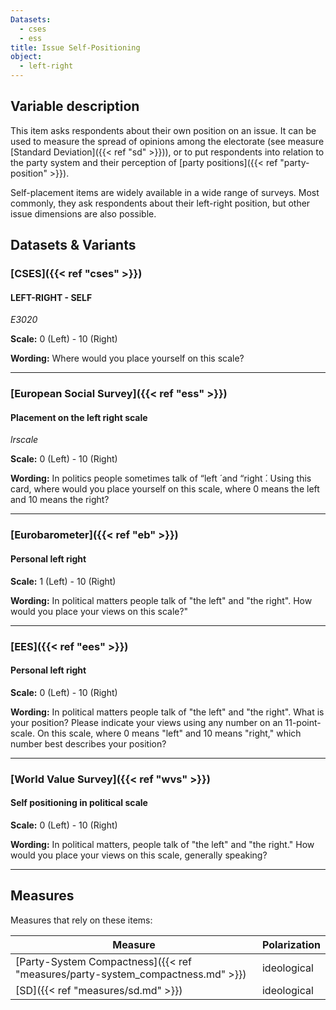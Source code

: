 ```yaml
---
Datasets:
  - cses
  - ess
title: Issue Self-Positioning
object:
  - left-right
---
```

## Variable description

This item asks respondents about their own position on an issue. It can be used to measure the spread of opinions among the electorate (see measure [Standard Deviation]({{< ref "sd" >}})), or to put respondents into relation to the party system and their perception of [party positions]({{< ref "party-position" >}}). 

Self-placement items are widely available in a wide range of surveys. Most commonly, they ask respondents about their left-right position, but other issue dimensions are also possible.

## Datasets & Variants
### [CSES]({{< ref "cses" >}})

#### LEFT-RIGHT - SELF
_E3020_

**Scale:** 0 (Left) - 10 (Right)

**Wording:** Where would you place yourself on this scale?

---
### [European Social Survey]({{< ref "ess" >}})

#### Placement on the left right scale
_lrscale_

**Scale:** 0 (Left) - 10 (Right)

**Wording:** In politics people sometimes talk of “left ́ and “right ́. Using this card, where would you place yourself on this scale, where 0 means the left and 10 means the right?

---
### [Eurobarometer]({{< ref "eb" >}})

#### Personal left right

**Scale:** 1 (Left) - 10 (Right)

**Wording:** In political matters people talk of "the left" and "the right". How would you place your views on this scale?"

---
### [EES]({{< ref "ees" >}})

#### Personal left right

**Scale:** 0 (Left) - 10 (Right)

**Wording:** In political matters people talk of "the left" and "the right". What is your position? Please indicate your views using any number on an 11-point-scale. On this scale, where 0 means "left" and 10 means "right," which number best describes your position?

---
### [World Value Survey]({{< ref "wvs" >}})

#### Self positioning in political scale

**Scale:** 0 (Left) - 10 (Right)

**Wording:** In political matters, people talk of "the left" and "the right." How would you place your views on this scale, generally speaking?
<!--
> 1. LEFT
> 2.
> 3.
> 4.
> 5.
> 6.
> 7.
> 8.
> 9.
> 10. RIGHT
> ...?-->
---
## Measures
Measures that rely on these items:

| Measure                                                            | Polarization |
| ------------------------------------------------------------------ | ------------ |
| [Party-System Compactness]({{< ref "measures/party-system_compactness.md" >}}) | ideological  |
| [SD]({{< ref "measures/sd.md" >}})                                             | ideological  |

